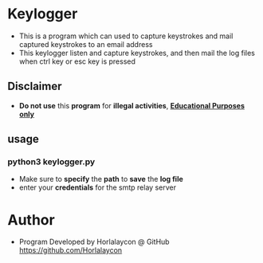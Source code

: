 # Keylogger
- This is a program which can used to capture keystrokes and mail captured keystrokes to an email address 
- This keylogger listen and capture keystrokes, and then mail the log files when ctrl key or esc key is pressed

## Disclaimer
- <b>Do not use</b> this  <b>program</b> for <b>illegal activities</b>, <u><b>Educational Purposes only</b></u>

## usage
### python3 keylogger.py
- Make sure to <b>specify</b> the <b>path</b> to <b>save</b> the **log file**
- enter your <b>credentials</b> for the smtp relay server

# Author
- Program Developed by Horlalaycon @ GitHub https://github.com/Horlalaycon
